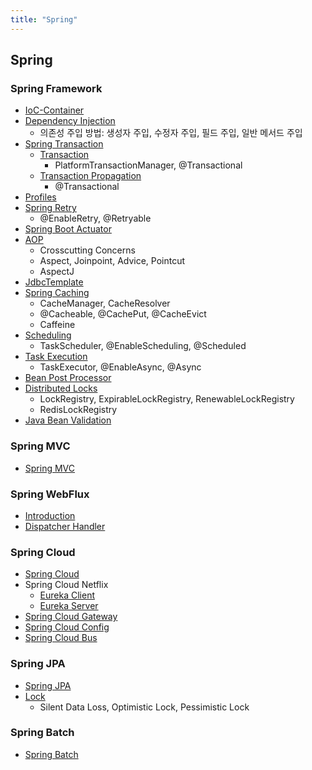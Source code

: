 ```yaml
---
title: "Spring"
---
```


## Spring

### Spring Framework

- [IoC-Container](IoC-Container)
- [Dependency Injection](DependencyInjection/DependencyInjection.md)
	- 의존성 주입 방법: 생성자 주입, 수정자 주입, 필드 주입, 일반 메서드 주입
- [Spring Transaction](Transaction/index.md)
	- [Transaction](Transaction/Transaction/Transaction.md)
		- PlatformTransactionManager, @Transactional
	- [Transaction Propagation](Transaction/TransactionPropagation/TransactionPropagation.md)
		- @Transactional
- [Profiles](SpringProfiles/SpringProfiles.md)
- [Spring Retry](SpringRetry/SpringRetry.md)
	- @EnableRetry, @Retryable
- [Spring Boot Actuator](SpringBootActuator/index.md)
- [AOP](AOP/AOP.md)
	- Crosscutting Concerns
	- Aspect, Joinpoint, Advice, Pointcut
	- AspectJ
- [JdbcTemplate](JdbcTemplate/JdbcTemplate.md)
- [Spring Caching](Caching/SpringCaching.md)
	- CacheManager, CacheResolver
	- @Cacheable, @CachePut, @CacheEvict
	- Caffeine
- [Scheduling](Scheduling/Scheduling.md)
	- TaskScheduler, @EnableScheduling, @Scheduled
- [Task Execution](TaskExecution/TaskExecution.md)
	- TaskExecutor, @EnableAsync, @Async
- [Bean Post Processor](BeanPostProcessor/BeanPostProcessor.md)
- [Distributed Locks](DistributedLocks/DistributedLocks.md)
	- LockRegistry, ExpirableLockRegistry, RenewableLockRegistry
	- RedisLockRegistry
- [Java Bean Validation](JavaBeanValidation/JavaBeanValidation.md)

### Spring MVC

- [Spring MVC](SpringMVC/index.md)

### Spring WebFlux

- [Introduction](SpringWebflux/Introduction/Introduction.md)
- [Dispatcher Handler](SpringWebflux/DispatcherHandler/DispatcherHandler.md)

### Spring Cloud

- [Spring Cloud](SpringCloud/index.md)
- Spring Cloud Netflix
	- [Eureka Client](SpringCloud/SpringCloudNetflix/EurekaClient/EurekaClient.md)
	- [Eureka Server](SpringCloud/SpringCloudNetflix/EurekaServer/EurekaServer.md)
- [Spring Cloud Gateway](SpringCloud/SpringCloudGateway/SpringCloudGateway.md)
- [Spring Cloud Config](SpringCloud/SpringCloudConfig/SpringCloudConfig.md)
- [Spring Cloud Bus](SpringCloud/SpringCloudBus/SpringCloudBus.md)

### Spring JPA

- [Spring JPA](JPA/index.md)
- [Lock](JPA/Lock/Lock.md)
	- Silent Data Loss, Optimistic Lock, Pessimistic Lock

### Spring Batch

- [Spring Batch](SpringBatch/index.md)